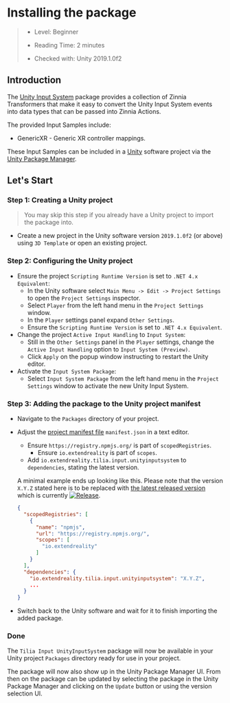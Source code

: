 # Installing the package

> * Level: Beginner
>
> * Reading Time: 2 minutes
>
> * Checked with: Unity 2019.1.0f2

## Introduction

The [Unity Input System] package provides a collection of Zinnia Transformers that make it easy to convert the Unity Input System events into data types that can be passed into Zinnia Actions.

The provided Input Samples include:

* GenericXR - Generic XR controller mappings.

These Input Samples can be included in a [Unity] software project via the [Unity Package Manager].

## Let's Start

### Step 1: Creating a Unity project

> You may skip this step if you already have a Unity project to import the package into.

* Create a new project in the Unity software version `2019.1.0f2` (or above) using `3D Template` or open an existing project.

### Step 2: Configuring the Unity project

* Ensure the project `Scripting Runtime Version` is set to `.NET 4.x Equivalent`:
  * In the Unity software select `Main Menu -> Edit -> Project Settings` to open the `Project Settings` inspector.
  * Select `Player` from the left hand menu in the `Project Settings` window.
  * In the `Player` settings panel expand `Other Settings`.
  * Ensure the `Scripting Runtime Version` is set to `.NET 4.x Equivalent`.
* Change the project `Active Input Handling` to `Input System`:
  * Still in the `Other Settings` panel in the `Player` settings, change the `Active Input Handling` option to `Input System (Preview)`.
  * Click `Apply` on the popup window instructing to restart the Unity editor.
* Activate the `Input System Package`:
  * Select `Input System Package` from the left hand menu in the `Project Settings` window to activate the new Unity Input System.

### Step 3: Adding the package to the Unity project manifest

* Navigate to the `Packages` directory of your project.
* Adjust the [project manifest file][Project-Manifest] `manifest.json` in a text editor.
  * Ensure `https://registry.npmjs.org/` is part of `scopedRegistries`.
    * Ensure `io.extendreality` is part of `scopes`.
  * Add `io.extendreality.tilia.input.unityinputsystem` to `dependencies`, stating the latest version.

  A minimal example ends up looking like this. Please note that the version `X.Y.Z` stated here is to be replaced with [the latest released version][Latest-Release] which is currently [![Release][Version-Release]][Releases].
  ```json
  {
    "scopedRegistries": [
      {
        "name": "npmjs",
        "url": "https://registry.npmjs.org/",
        "scopes": [
          "io.extendreality"
        ]
      }
    ],
    "dependencies": {
      "io.extendreality.tilia.input.unityinputsystem": "X.Y.Z",
      ...
    }
  }
  ```
* Switch back to the Unity software and wait for it to finish importing the added package.

### Done

The `Tilia Input UnityInputSystem` package will now be available in your Unity project `Packages` directory ready for use in your project.

The package will now also show up in the Unity Package Manager UI. From then on the package can be updated by selecting the package in the Unity Package Manager and clicking on the `Update` button or using the version selection UI.

[Unity Input System]: https://docs.unity3d.com/Manual/com.unity.inputsystem.html
[Unity]: https://unity3d.com/
[Unity Package Manager]: https://docs.unity3d.com/Manual/upm-ui.html
[Project-Manifest]: https://docs.unity3d.com/Manual/upm-manifestPrj.html
[Version-Release]: https://img.shields.io/github/release/ExtendRealityLtd/Tilia.Input.UnityInputSystem.svg
[Releases]: ../../../../../releases
[Latest-Release]: ../../../../../releases/latest